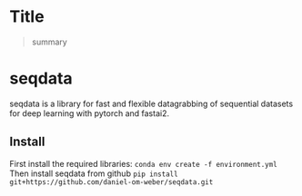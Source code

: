 <!--

#################################################
### THIS FILE WAS AUTOGENERATED! DO NOT EDIT! ###
#################################################
# file to edit: index.ipynb
# command to build the docs after a change: nbdev_build_docs

-->

# Title

> summary


# seqdata

seqdata is a library for fast and flexible datagrabbing of sequential datasets for deep learning with pytorch and fastai2.

## Install

First install the required libraries:
`conda env create -f environment.yml`
Then install seqdata from github
`pip install git+https://github.com/daniel-om-weber/seqdata.git`
